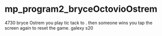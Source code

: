# mp_program2_bryceOctovioOstrem
4730
bryce Ostrem
you play tic tack to . then someone wins you tap the screen again to reset the game.
galexy s20

